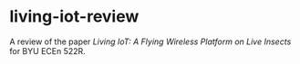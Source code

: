 # living-iot-review

A review of the paper *Living IoT: A Flying Wireless Platform on Live Insects* for BYU ECEn 522R.
